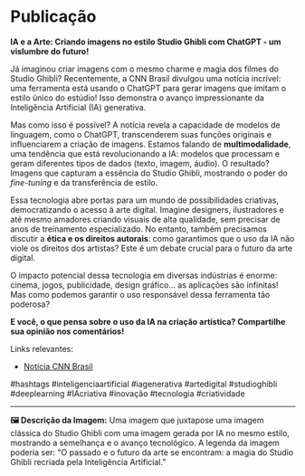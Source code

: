 # Publicação

**IA e a Arte: Criando imagens no estilo Studio Ghibli com ChatGPT - um vislumbre do futuro!**

Já imaginou criar imagens com o mesmo charme e magia dos filmes do Studio Ghibli?  Recentemente, a CNN Brasil divulgou uma notícia incrível: uma ferramenta está usando o ChatGPT para gerar imagens que imitam o estilo único do estúdio!  Isso demonstra o avanço impressionante da Inteligência Artificial (IA) generativa.

Mas como isso é possível?  A notícia revela a capacidade de modelos de linguagem, como o ChatGPT, transcenderem suas funções originais e influenciarem a criação de imagens.  Estamos falando de **multimodalidade**, uma tendência que está revolucionando a IA: modelos que processam e geram diferentes tipos de dados (texto, imagem, áudio).  O resultado? Imagens que capturam a essência do Studio Ghibli, mostrando o poder do *fine-tuning* e da transferência de estilo.

Essa tecnologia abre portas para um mundo de possibilidades criativas, democratizando o acesso à arte digital.  Imagine designers, ilustradores e até mesmo amadores criando visuais de alta qualidade, sem precisar de anos de treinamento especializado.  No entanto, também precisamos discutir a **ética e os direitos autorais**: como garantimos que o uso da IA não viole os direitos dos artistas?  Este é um debate crucial para o futuro da arte digital.

O impacto potencial dessa tecnologia em diversas indústrias é enorme: cinema, jogos, publicidade, design gráfico... as aplicações são infinitas!  Mas como podemos garantir o uso responsável dessa ferramenta tão poderosa?

**E você, o que pensa sobre o uso da IA na criação artística? Compartilhe sua opinião nos comentários!**

Links relevantes:

* [Notícia CNN Brasil](https://www.cnnbrasil.com.br/tecnologia/web-usa-chatgpt-para-criar-imagens-parecidas-com-as-do-studio-ghibli/)


#hashtags #inteligenciaartificial #iagenerativa #artedigital #studioghibli #deeplearning #IAcriativa #inovação #tecnologia #criatividade


---
**🖼️ Descrição da Imagem:** Uma imagem que juxtapose uma imagem clássica do Studio Ghibli com uma imagem gerada por IA no mesmo estilo, mostrando a semelhança e o avanço tecnológico.  A legenda da imagem poderia ser: "O passado e o futuro da arte se encontram: a magia do Studio Ghibli recriada pela Inteligência Artificial."